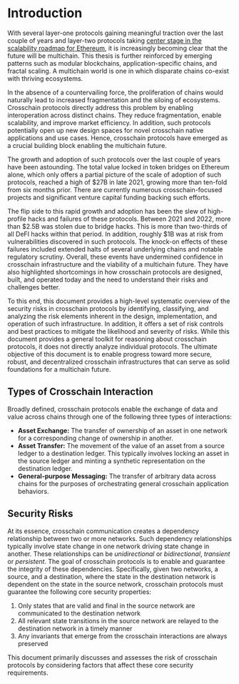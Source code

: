 # Introduction
With several layer-one protocols gaining meaningful traction over the last couple of years and layer-two protocols taking [center stage in the scalability roadmap for Ethereum](https://vitalik.ca/general/2021/12/06/endgame.html), it is increasingly becoming clear that the future will be multichain. This thesis is further reinforced by emerging patterns such as modular blockchains, application-specific chains, and fractal scaling. A multichain world is one in which disparate chains co-exist with thriving ecosystems. 

In the absence of a countervailing force, the proliferation of chains would naturally lead to increased fragmentation and the siloing of ecosystems. Crosschain protocols directly address this problem by enabling interoperation across distinct chains. They reduce fragmentation, enable scalability, and improve market efficiency. In addition, such protocols potentially open up new design spaces for novel crosschain native applications and use cases. Hence, crosschain protocols have emerged as a crucial building block enabling the multichain future. 

The growth and adoption of such protocols over the last couple of years have been astounding. The total value locked in token bridges on Ethereum alone, which only offers a partial picture of the scale of adoption of such protocols, reached a high of $27B in late 2021, growing more than ten-fold from six months prior. There are currently numerous crosschain-focused projects and significant venture capital funding backing such efforts.

The flip side to this rapid growth and adoption has been the slew of high-profile hacks and failures of these protocols. Between 2021 and 2022, more than $2.5B was stolen due to bridge hacks. This is more than two-thirds of all DeFI hacks within that period. In addition, roughly $1B was at risk from vulnerabilities discovered in such protocols. The knock-on effects of these failures included extended halts of several underlying chains and notable regulatory scrutiny. Overall, these events have undermined confidence in crosschain infrastructure and the viability of a multichain future. They have also highlighted shortcomings in how crosschain protocols are designed, built, and operated today and the need to understand their risks and challenges better.

To this end, this document provides a high-level systematic overview of the security risks in crosschain protocols by identifying, classifying, and analyzing the risk elements inherent in the design, implementation, and operation of such infrastructure. In addition, it offers a set of risk controls and best practices to mitigate the likelihood and severity of risks. While this document provides a general toolkit for reasoning about crosschain protocols, it does not directly analyze individual protocols. The ultimate objective of this document is to enable progress toward more secure, robust, and decentralized crosschain infrastructures that can serve as solid foundations for a multichain future. 

## Types of Crosschain Interaction
Broadly defined, crosschain protocols enable the exchange of data and value across chains through one of the following three types of interactions:

-  **Asset Exchange:** The transfer of ownership of an asset in one network for a corresponding change of ownership in another.
- **Asset Transfer:** The movement of the value of an asset from a source ledger to a destination ledger. This typically involves locking an asset in the source ledger and minting a synthetic representation on the destination ledger. 
- **General-purpose Messaging:** The transfer of arbitrary data across chains for the purposes of orchestrating general crosschain application behaviors. 

## Security Risks
At its essence, crosschain communication creates a dependency relationship between two or more networks. Such dependency relationships typically involve state change in one network driving state change in another. These relationships can be _unidirectional_ or _bidirectional_, _transient_ or _persistent_. The goal of crosschain protocols is to enable and guarantee the integrity of these dependencies. Specifically, given two networks, a source, and a destination, where the state in the destination network is dependent on the state in the source network, crosschain protocols must guarantee the following core security properties:

1. Only states that are valid and final in the source network are communicated to the destination network
1. All relevant state transitions in the source network are relayed to the destination network in a timely manner
1. Any invariants that emerge from the crosschain interactions are always preserved

This document primarily discusses and assesses the risk of crosschain protocols by considering factors that affect these core security requirements. 
